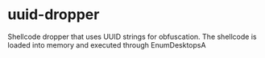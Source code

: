# uuid-dropper

Shellcode dropper that uses UUID strings for obfuscation.
The shellcode is loaded into memory and executed through EnumDesktopsA